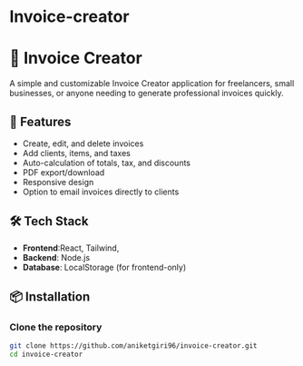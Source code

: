 # Invoice-creator

# 🧾 Invoice Creator

A simple and customizable Invoice Creator application for freelancers, small businesses, or anyone needing to generate professional invoices quickly.

## 🚀 Features

- Create, edit, and delete invoices
- Add clients, items, and taxes
- Auto-calculation of totals, tax, and discounts
- PDF export/download
- Responsive design
- Option to email invoices directly to clients

## 🛠️ Tech Stack

- **Frontend**:React, Tailwind, 
- **Backend**: Node.js 
- **Database**: LocalStorage (for frontend-only)

## 📦 Installation

### Clone the repository

```bash
git clone https://github.com/aniketgiri96/invoice-creator.git
cd invoice-creator
